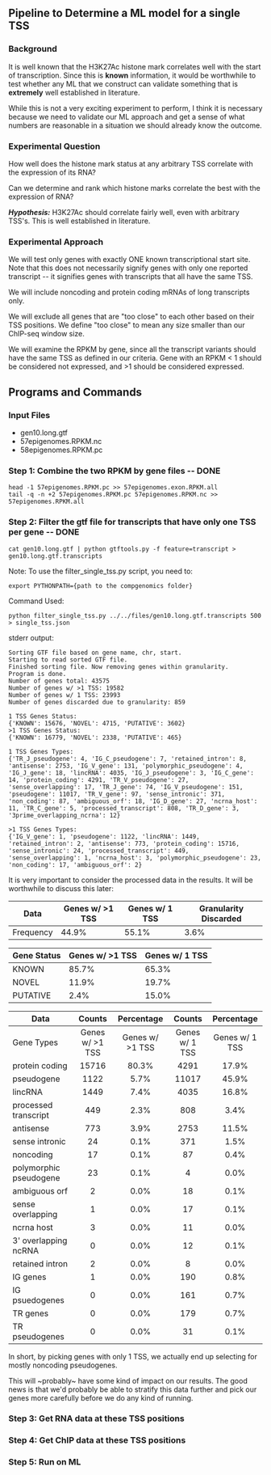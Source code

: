 Pipeline to Determine a ML model for a single TSS
-------------------------------------------------

### Background ###

It is well known that the H3K27Ac histone mark correlates well with the start of transcription. Since this is
**known** information, it would be worthwhile to test whether any ML that we construct can validate something 
that is **extremely** well established in literature. 

While this is not a very exciting experiment to perform, I think it is necessary because we need to validate our
ML approach and get a sense of what numbers are reasonable in a situation we should already know the outcome.

### Experimental Question ###

How well does the histone mark status at any arbitrary TSS correlate with the expression of its RNA?

Can we determine and rank which histone marks correlate the best with the expression of RNA?

***Hypothesis:*** H3K27Ac should correlate fairly well, even with arbitrary TSS's. This is well established in literature.

### Experimental Approach ###

We will test only genes with exactly ONE known transcriptional start site. Note that this does not necessarily signify
genes with only one reported transcript -- it signifies genes with transcripts that all have the same TSS.

We will include noncoding and protein coding mRNAs of long transcripts only. 

We will exclude all genes that are "too close" to each other based on their TSS positions. We define "too close" to mean
any size smaller than our ChIP-seq window size.

We will examine the RPKM by gene, since all the transcript variants should have the same TSS as defined in our criteria.
Gene with an RPKM < 1 should be considered not expressed, and >1 should be considered expressed.

Programs and Commands
---------------------

### Input Files ###
* gen10.long.gtf
* 57epigenomes.RPKM.nc
* 58epigenomes.RPKM.pc

### Step 1: Combine the two RPKM by gene files -- DONE ###
    head -1 57epigenomes.RPKM.pc >> 57epigenomes.exon.RPKM.all
    tail -q -n +2 57epigenomes.RPKM.pc 57epigenomes.RPKM.nc >> 57epigenomes.RPKM.all
    
### Step 2: Filter the gtf file for transcripts that have only one TSS per gene -- DONE ###
    cat gen10.long.gtf | python gtftools.py -f feature=transcript > gen10.long.gtf.transcripts 

Note: To use the filter_single_tss.py script, you need to:

    export PYTHONPATH={path to the compgenomics folder}

Command Used:

    python filter_single_tss.py ../../files/gen10.long.gtf.transcripts 500 > single_tss.json

stderr output:

    Sorting GTF file based on gene name, chr, start.
    Starting to read sorted GTF file.
    Finished sorting file. Now removing genes within granularity.
    Program is done.
    Number of genes total: 43575
    Number of genes w/ >1 TSS: 19582
    Number of genes w/ 1 TSS: 23993
    Number of genes discarded due to granularity: 859

    1 TSS Genes Status:
    {'KNOWN': 15676, 'NOVEL': 4715, 'PUTATIVE': 3602}
    >1 TSS Genes Status:
    {'KNOWN': 16779, 'NOVEL': 2338, 'PUTATIVE': 465}

    1 TSS Genes Types:
    {'TR_J_pseudogene': 4, 'IG_C_pseudogene': 7, 'retained_intron': 8, 'antisense': 2753, 'IG_V_gene': 131, 'polymorphic_pseudogene': 4, 'IG_J_gene': 18, 'lincRNA': 4035, 'IG_J_pseudogene': 3, 'IG_C_gene': 14, 'protein_coding': 4291, 'TR_V_pseudogene': 27, 'sense_overlapping': 17, 'TR_J_gene': 74, 'IG_V_pseudogene': 151, 'pseudogene': 11017, 'TR_V_gene': 97, 'sense_intronic': 371, 'non_coding': 87, 'ambiguous_orf': 18, 'IG_D_gene': 27, 'ncrna_host': 11, 'TR_C_gene': 5, 'processed_transcript': 808, 'TR_D_gene': 3, '3prime_overlapping_ncrna': 12}

    >1 TSS Genes Types:
    {'IG_V_gene': 1, 'pseudogene': 1122, 'lincRNA': 1449, 'retained_intron': 2, 'antisense': 773, 'protein_coding': 15716, 'sense_intronic': 24, 'processed_transcript': 449, 'sense_overlapping': 1, 'ncrna_host': 3, 'polymorphic_pseudogene': 23, 'non_coding': 17, 'ambiguous_orf': 2}    

It is very important to consider the processed data in the results. It will be worthwhile to discuss this later:

| Data      	| Genes w/ >1 TSS 	| Genes w/ 1 TSS 	| Granularity Discarded 	|
|-----------	|-----------------	|----------------	|-----------------------	|
| Frequency 	| 44.9%           	| 55.1%          	| 3.6%                  	|


| Gene Status 	| Genes w/ >1 TSS 	| Genes w/ 1 TSS 	|
|-------------	|-----------------	|----------------	|
| KNOWN       	| 85.7%           	| 65.3%          	|
| NOVEL       	| 11.9%           	| 19.7%          	|
| PUTATIVE    	| 2.4%            	| 15.0%          	|


| Data                   	|      Counts     	|    Percentage   	|     Counts     	|   Percentage   	|
|------------------------	|:---------------:	|:---------------:	|:--------------:	|:--------------:	|
| Gene Types             	| Genes w/ >1 TSS 	| Genes w/ >1 TSS 	| Genes w/ 1 TSS 	| Genes w/ 1 TSS 	|
| protein coding         	|      15716      	|      80.3%      	|      4291      	|      17.9%     	|
| pseudogene             	|       1122      	|       5.7%      	|      11017     	|      45.9%     	|
| lincRNA                	|       1449      	|       7.4%      	|      4035      	|      16.8%     	|
| processed transcript   	|       449       	|       2.3%      	|       808      	|      3.4%      	|
| antisense              	|       773       	|       3.9%      	|      2753      	|      11.5%     	|
| sense intronic         	|        24       	|       0.1%      	|       371      	|      1.5%      	|
| noncoding              	|        17       	|       0.1%      	|       87       	|      0.4%      	|
| polymorphic pseudogene 	|        23       	|       0.1%      	|        4       	|      0.0%      	|
| ambiguous orf          	|        2        	|       0.0%      	|       18       	|      0.1%      	|
| sense overlapping      	|        1        	|       0.0%      	|       17       	|      0.1%      	|
| ncrna host             	|        3        	|       0.0%      	|       11       	|      0.0%      	|
| 3' overlapping ncRNA   	|        0        	|       0.0%      	|       12       	|      0.1%      	|
| retained intron        	|        2        	|       0.0%      	|        8       	|      0.0%      	|
| IG genes               	|        1        	|       0.0%      	|       190      	|      0.8%      	|
| IG psuedogenes         	|        0        	|       0.0%      	|       161      	|      0.7%      	|
| TR genes               	|        0        	|       0.0%      	|       179      	|      0.7%      	|
| TR pseudogenes         	|        0        	|       0.0%      	|       31       	|      0.1%      	|

In short, by picking genes with only 1 TSS, we actually end up selecting for mostly noncoding pseudogenes.

This will ~probably~ have some kind of impact on our results. The good news is that we'd probably be able to stratify
this data further and pick our genes more carefully before we do any kind of running.

### Step 3: Get RNA data at these TSS positions ###



### Step 4: Get ChIP data at these TSS positions ###

### Step 5: Run on ML ###
